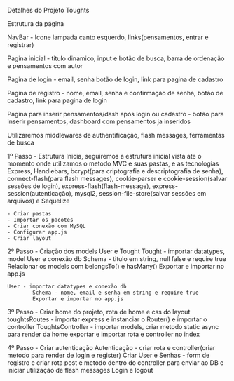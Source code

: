 Detalhes do Projeto Toughts

Estrutura da página

NavBar - Icone lampada canto esquerdo, links(pensamentos, entrar e registrar)

Pagina inicial - titulo dinamico, input e botão de busca, barra de ordenação e pensamentos com autor

Pagina de login - email, senha botão de login, link para pagina de cadastro

Pagina de registro - nome, email, senha e confirmação de senha, botão de cadastro, link para pagina de login

Pagina para inserir pensamentos/dash após login ou cadastro - botão para inserir pensamentos, dashboard com pensamentos ja inseridos

Utilizaremos middlewares de authentificação, flash messages, ferramentas de busca


1º Passo - Estrutura Inicia, seguiremos a estrutura inicial vista ate o momento onde utilizamos o metodo MVC e suas pastas, e as tecnologias Express, Handlebars, bcrypt(para criptografia e descriptografia de senha), connect-flash(para flash messages), cookie-parser e cookie-session(salvar sessões de login), express-flash(flash-message), express-session(autenticação), mysql2, session-file-store(salvar sessões em arquivos) e Sequelize

    - Criar pastas
    - Importar os pacotes
    - Criar conexão com MySQL
    - Configurar app.js
    - Criar layout

2º Passo - Criação dos models User e Tought
    Tought - importar datatypes, model User e conexão db
              Schema - titulo em string, null false e require true
              Relacionar os models com belongsTo() e hasMany()
              Exportar e importar no app.js
    
    User - importar datatypes e conexão db
            Schema - nome, email e senha em string e require true
            Exportar e importar no app.js

3º Passo - Criar home do projeto, rota de home e css do layout
    toughtsRoutes - importar express e instanciar o Router() e importar o controller
    ToughtsController - importar models, criar metodo static async para render da home exportar e importar rota e controller no index

4º Passo - Criar autenticação
    Autenticação - criar rota e controller(criar metodo para render de login e register)
    Criar User e Senhas - form de registro e criar rota post e metodo dentro do controller para enviar ao DB e iniciar utilização de flash messages
    Login e logout